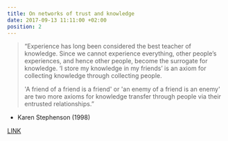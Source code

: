 ```yaml
---
title: On networks of trust and knowledge
date: 2017-09-13 11:11:00 +02:00
position: 2
---
```


> “Experience has long been considered the best teacher of knowledge. Since we cannot
> experience everything, other people’s experiences, and hence other people, become the
> surrogate for knowledge. ‘I store my knowledge in my friends’ is an axiom for collecting
> knowledge through collecting people.
>
> \'A friend of a friend is a friend' or 'an enemy of a friend is an enemy' are two more axioms for knowledge transfer through people via their entrusted relationships.”

- Karen Stephenson (1998)

[LINK](http://www.drkaren.us/pdfs/icf.pdf)